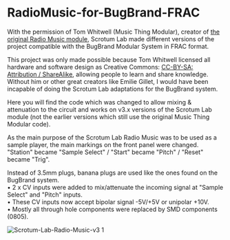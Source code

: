 # RadioMusic-for-BugBrand-FRAC
With the permission of Tom Whitwell (Music Thing Modular), creator of [the original Radio Music module](https://github.com/TomWhitwell/RadioMusic), Scrotum Lab made different versions of the project compatible with the BugBrand Modular System in FRAC format.

This project was only made possible because Tom Whitwell licensed all hardware and software design as Creative Commons: [CC-BY-SA: Attribution / ShareAlike](https://creativecommons.org/licenses/by-sa/3.0/), allowing people to learn and share knowledge.
Without him or other great creators like Emilie Gillet, I would have been incapable of doing the Scrotum Lab adaptations for the BugBrand system.

Here you will find the code which was changed to allow mixing & attenuation to the circuit and works on v3.x versions of the Scrotum Lab module (not the earlier versions which still use the original Music Thing Modular code).

As the main purpose of the Scrotum Lab Radio Music was to be used as a sample player, the main markings on the front panel were changed.<br>
"Station" became "Sample Select" / "Start" became "Pitch" / "Reset" became "Trig".

Instead of 3.5mm plugs, banana plugs are used like the ones found on the BugBrand system.<br>
• 2 x CV inputs were added to mix/attenuate the incoming signal at "Sample Select" and "Pitch" inputs.<br> 
• These CV inputs now accept bipolar signal -5V/+5V or unipolar +10V.<br> 
• Mostly all through hole components were replaced by SMD components (0805).<br> 

![Scrotum-Lab-Radio-Music-v3 1](https://user-images.githubusercontent.com/39232489/63490793-d13be980-c4b5-11e9-9c12-ad146505ee79.jpg)
